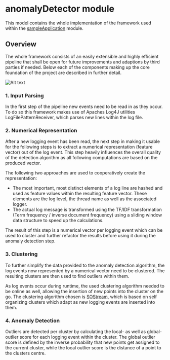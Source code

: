 # anomalyDetector module

This model contains the whole implementation of the framework used within the [sampleApplication](sampleApplication/README.md) module.

## Overview

The whole framework consists of an easily extensible and highly efficient pipeline that shall be open for future 
improvements and adaptions by third parties if needed. Below each of the components making up the core foundation 
of the project are described in further detail.

![Alt text](../../documentation/images/overview.png?raw=true "Title")

### 1. Input Parsing

In the first step of the pipeline new events need to be read in as they occur. To do so this framework makes use of 
Apaches Log4J utilities LogFilePatternReceiver, which parses new lines within the log file.

### 2. Numerical Representation

After a new logging event has been read, the next step in making it usable for the following steps is to extract a 
numerical representation (feature vector) out of the log event. This step heavily influences the overall quality of the 
detection algorithm as all following computations are based on the produced vector.

The following two approaches are used to cooperatively create the representation:

- The most important, most distinct elements of a log line are hashed and used as feature values within the resulting 
feature vector. These elements are the log level, the thread name as well as the associated logger.
- The actual log message is transformed using the TF/IDF transformation (Term frequency / inverse document frequency) 
using a sliding window data structure to speed up the calculations.

The result of this step is a numerical vector per logging event which can be used to cluster and further refactor the 
results before using it during the anomaly detection step.

### 3. Clustering

To further simplify the data provided to the anomaly detection algorithm, the log events now represented by a numerical 
vector need to be clustered. The resulting clusters are then used to find outliers within them. 

As log events occur during runtime, the used clustering algorithm needed to be online as well, allowing the insertion 
of new points into the cluster on the go. The clustering algorithm chosen is [SOStream](https://dl.acm.org/citation.cfm?id=2358881),
which is based on self organizing clusters which adapt as new logging events are inserted into them.

### 4. Anomaly Detection

Outliers are detected per cluster by calculating the local- as well as global-outlier score for each logging 
event within the cluster. The global outlier score is defined by the inverse probability that new points get 
assigned to the current cluster, while the local outlier score is the distance of a point to the clusters centre.
